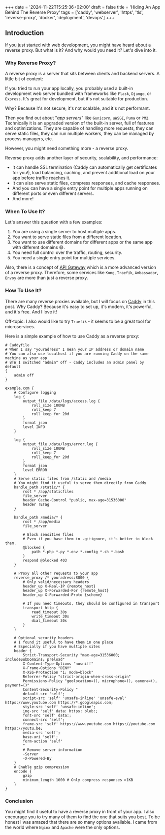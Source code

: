 +++
date = '2024-11-22T15:25:36+02:00'
draft = false
title = 'Hiding An App Behind The Reverse Proxy'
tags = ['caddy', 'webserver', 'https', 'tls', 'reverse-proxy', 'docker', 'deployment', 'devops']
+++

## Introduction
If you just started with web development, you might have heard about a reverse proxy.
But what is it? And why would you need it?
Let's dive into it.
<!--more-->

### Why Reverse Proxy?
A reverse proxy is a server that sits between clients and backend servers.
A little bit of context:

If you tried to run your app locally, you probably used a built-in development web server bundled with frameworks like `Flask`, `Django`, or `Express`.
It's great for development, but it's not suitable for production.

Why? Because it's not secure, it's not scalable, and it's not performant.

Then you find out about "_app servers_" like `Gunicorn`, `uWSGI`, `Puma` or `PM2`.
Technically it is an upgraded version of the built-in server, full of features and optimizations.
They are capable of handling more requests, they can serve static files, they can run multiple workers, they can be managed by process managers, etc.

However, you might need something more - a reverse proxy.

Reverse proxy adds another layer of security, scalability, and performance:

* It can handle SSL termination (Caddy can automatically get certificates for you!), load balancing, caching, and prevent additional load on your app before traffic reaches it.
* It can also serve static files, compress responses, and cache responses.
* And you can have a single entry point for multiple apps running on different ports or even different servers.
* And more!

### When To Use It?
Let's answer this question with a few examples:

1. You are using a single server to host multiple apps.
2. You want to serve static files from a different location.
3. You want to use different domains for different apps or the same app with different domains :smile:.
4. You need full control over the traffic, routing, security.
5. You need a single entry point for multiple services.

Also, there is a concept of [API Gateway](https://www.redhat.com/en/topics/api/what-does-an-api-gateway-do) which is a more advanced version of a reverse proxy.
Therefore, some services like `Kong`, `Traefik`, `Ambassador`, `Envoy` are more than just a reverse proxy.

### How To Use It?
There are many reverse proxies available, but I will focus on [Caddy](https://caddyserver.com) in this post.
Why Caddy? Because it's easy to set up, it's modern, it's powerful, and it's free. And I love it!

Off-topic: I also would like to try `Traefik` - it seems to be a great tool for microservices.

Here is a simple example of how to use Caddy as a reverse proxy:

```Caddyfile
# Caddyfile
# When I say "youradress" I mean your IP address or domain name
# You can also use localhost if you are running Caddy on the same machine as your app
# BTW I switched "admin" off - Caddy includes an admin panel by default
{
    admin off
}

example.com {
    # Configure logging
    log {
        output file /data/logs/access.log {
            roll_size 100MB
            roll_keep 7
            roll_keep_for 20d
        }
        format json
        level INFO
    }

    log {
        output file /data/logs/error.log {
            roll_size 100MB
            roll_keep 7
            roll_keep_for 20d
        }
        format json
        level ERROR
    }
    # Serve static files from /static and /media
    # You might find it useful to serve them directly from Caddy
    handle_path /static/* {
        root * /app/staticfiles
        file_server
        header Cache-Control "public, max-age=31536000"
        header !ETag
    }

    handle_path /media/* {
        root * /app/media
        file_server
        
        # Block sensitive files
        # Even if you have them in .gitignore, it's better to block them.
        @blocked {
            path *.php *.py *.env *.config *.sh *.bash  
        }
        respond @blocked 403
    }

    # Proxy all other requests to your app
    reverse_proxy /* youradress:8000 {
        # Only valid/necessary headers
        header_up X-Real-IP {remote_host}
        header_up X-Forwarded-For {remote_host}
        header_up X-Forwarded-Proto {scheme}

        # If you need timeouts, they should be configured in transport
        transport http {
            read_timeout 30s
            write_timeout 30s
            dial_timeout 30s
        }
    }

    # Optional security headers
    # I found it useful to have them in one place
    # Especially if you have multiple sites
    header {
        Strict-Transport-Security "max-age=31536000; includeSubDomains; preload"
        X-Content-Type-Options "nosniff"
        X-Frame-Options "DENY"
        X-XSS-Protection "1; mode=block"
        Referrer-Policy "strict-origin-when-cross-origin"
        Permissions-Policy "geolocation=(), microphone=(), camera=(), payment=()"
        Content-Security-Policy "
        default-src 'self';
        script-src 'self' 'unsafe-inline' 'unsafe-eval' https://www.youtube.com https://*.googleapis.com;
        style-src 'self' 'unsafe-inline';
        img-src 'self' data: https: blob:;
        font-src 'self' data:;
        connect-src 'self';
        frame-src 'self' https://www.youtube.com https://youtube.com https://youtu.be;
        media-src 'self';
        base-uri 'self';
        form-action 'self'
        "
        # Remove server information
        -Server
        -X-Powered-By
    }
    # Enable gzip compression
    encode {
        gzip
        minimum_length 1000 # Only compress responses >1KB
    }
}
```

### Conclusion
You might find it useful to have a reverse proxy in front of your app.
I also encourage you to try many of them to find the one that suits you best.
To be honest I was amazed that there are so many options available.
I came from the world where  `Nginx` and `Apache` were the only options.